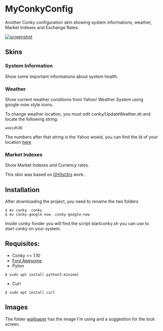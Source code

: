 # MyConkyConfig
Another Conky configuration skin showing system informations, weather, Market Indexes and Exchange Rates.

[![screenshot](https://github.com/rpungartnik/MyConkyConfig/blob/master/screenshot-thumb.png)](https://github.com/rpungartnik/MyConkyConfig/blob/master/screenshot.png)

## Skins
### System Information
Show some important informations about system health.

### Weather
Show current weather conditions from Yahoo! Weather System using google-now style icons.

To change weather location, you must edit conky/UpdateWeather.sh and locate the following string:

```
woeid%3D
```

The numbers after that string is the Yahoo woeid, you can find the Id of your location [here](http://woeid.rosselliot.co.nz/lookup/)

### Market Indexes
Show Market Indexes and Currency rates.

This skin was based on [GH0st3rs](https://github.com/GH0st3rs/YahooFinance) work.

## Installation
After downloading the project, you need to rename the two folders

```
$ mv conky .conky
$ mv conky-google-now .conky-google-now
```

Inside conky fonder you will find the script startconky.sh you can use to start conky on your system.

## Requisites:
 * Conky >= 1.10
 * [Font Awesome](https://github.com/FortAwesome/Font-Awesome)
 * Pyton

```
$ sudo apt install python3-minimal
```

 * Curl

```
$ sudo apt install curl
```

## Images
The folder [wallpaper](https://github.com/rpungartnik/MyConkyConfig/tree/master/wallpaper) has the image I'm using and a suggestion for the lock screen.

